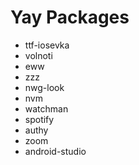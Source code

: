 # Yay Packages
 - ttf-iosevka
 - volnoti
 - eww
 - zzz
 - nwg-look
 - nvm
 - watchman
 - spotify
 - authy
 - zoom
 - android-studio
